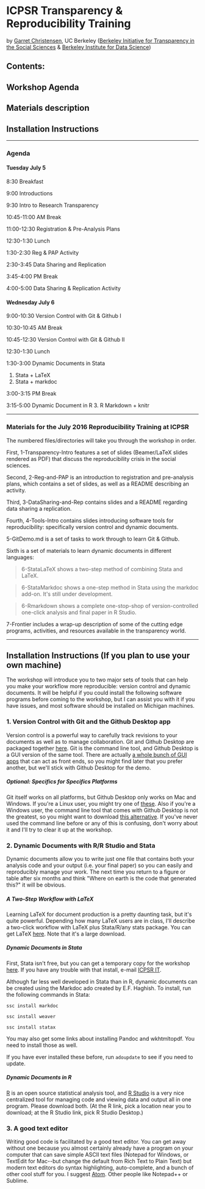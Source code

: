 # ICPSR Transparency & Reproducibility Training
by [Garret Christensen](http://www.ocf.berkeley.edu/~garret),
UC Berkeley ([Berkeley Initiative for Transparency in the Social Sciences](http://www.bitss.org) & [Berkeley Institute for Data Science](http://bids.berkeley.edu))

## Contents:
## Workshop Agenda
## Materials description
## Installation Instructions
-------------------------------

### Agenda
#### Tuesday July 5

8:30 Breakfast

9:00 Introductions

9:30 Intro to Research Transparency

10:45-11:00 AM Break

11:00-12:30 Registration & Pre-Analysis Plans

12:30-1:30 Lunch

1:30-2:30 Reg & PAP Activity

2:30-3:45 Data Sharing and Replication

3:45-4:00 PM Break

4:00-5:00 Data Sharing & Replication Activity

#### Wednesday July 6

9:00-10:30 Version Control with Git & Github I

10:30-10:45 AM Break

10:45-12:30 Version Control with Git & Github II

12:30-1:30 Lunch

1:30-3:00 Dynamic Documents in Stata
1. Stata + LaTeX
2. Stata + markdoc

3:00-3:15 PM Break

3:15-5:00 Dynamic Document in R
3. R Markdown + knitr


-------------------------


### Materials for the July 2016 Reproducibility Training at ICPSR

The numbered files/directories will take you through the workshop in order.

First, 1-Transparency-Intro features a set of slides (Beamer/LaTeX slides rendered as PDF) that discuss the reproducibility crisis in the social sciences.

Second, 2-Reg-and-PAP  is an introduction to registration and pre-analysis plans, which contains a set of slides, as well as a README describing an activity.

Third, 3-DataSharing-and-Rep contains slides and a README regarding data sharing a replication.

Fourth, 4-Tools-Intro contains slides introducing software tools for reproducibility: specifically version control and dynamic documents.

5-GitDemo.md is a set of tasks to work through to learn Git & Github.

Sixth is a set of materials to learn dynamic documents in different languages:
>6-StataLaTeX shows a two-step method of combining Stata and LaTeX.

>6-StataMarkdoc shows a one-step method in Stata using the markdoc add-on. It's still under development.

>6-Rmarkdown shows a complete one-stop-shop of version-controlled one-click analysis and final paper in R Studio.

7-Frontier includes a wrap-up description of some of the cutting edge programs, activities, and resources available in the transparency world.

-----------

## Installation Instructions (If you plan to use your own machine)
The workshop will introduce you to two major sets of tools that can help you make your workflow more reproducible: version control and dynamic documents. It will be helpful if you could install the following software programs before coming to the workshop, but I can assist you with it if you have issues, and most software should be installed on Michigan machines.

### 1. Version Control with Git and the Github Desktop app

Version control is a powerful way to carefully track revisions to your documents as well as to manage collaboration. Git and Github Desktop are packaged together [here](https://desktop.github.com/). Git is the command line tool, and Github Desktop is a GUI version of the same tool. There are actually [a whole bunch of GUI apps](https://git-scm.com/downloads/guis) that can act as front ends, so you might find later that you prefer another, but we'll stick with Github Desktop for the demo.

##### Optional: Specifics for Specifics Platforms

Git itself works on all platforms, but Github Desktop only works on Mac and Windows. If you're a Linux user, you might try one of [these](https://git-scm.com/download/gui/linux). Also if you're a Windows user, the command line tool that comes with Github Desktop is not the greatest, so you might want to download [this alternative](https://git-scm.com/download/win). If you've never used the command line before or any of this is confusing, don't worry about it and I'll try to clear it up at the workshop.  

### 2. Dynamic Documents with R/R Studio and Stata

Dynamic documents allow you to write just one file that contains both your analysis code and your output (i.e. your final paper) so you can easily and reproducibly manage your work. The next time you return to a figure or table after six months and think "Where on earth is the code that generated this?" it will be obvious.

##### A Two-Step Workflow with LaTeX
Learning LaTeX for document production is a pretty daunting task, but it's quite powerful. Depending how many LaTeX users are in class, I'll describe a two-click workflow with LaTeX plus Stata/R/any stats package. You can get LaTeX [here](https://latex-project.org/ftp.html). Note that it's a large download.

##### Dynamic Documents in Stata

First, Stata isn't free, but you can get a temporary copy for the workshop [here](https://umich.app.box.com/v/stata). If you have any trouble with that install, e-mail [ICPSR IT](icpsr-sp-techsupp@umich.edu).

Although far less well developed in Stata than in R, dynamic documents can be created using the Markdoc ado created by E.F. Haghish. To install, run the following commands in Stata:

```
ssc install markdoc

ssc install weaver

ssc install statax

```
You may also get some links about installing Pandoc and wkhtmltopdf. You need to install those as well.

If you have ever installed these before, run ```adoupdate``` to see if you need to update.

##### Dynamic Documents in R

[R](https://www.r-project.org/) is an open source statistical analysis tool, and [R Studio](https://www.rstudio.com/products/RStudio/) is a very nice centralized tool for managing code and viewing data and output all in one program. Please download both. (At the R link, pick a location near you to download; at the R Studio link, pick R Studio Desktop.)


### 3. A good text editor

Writing good code is facilitated by a good text editor. You can get away without one because you almost certainly already have a program on your computer that can save simple ASCII text files (Notepad for Windows, or TextEdit for Mac--but change the default from Rich Text to Plain Text) but modern text editors do syntax highlighting, auto-complete, and a bunch of other cool stuff for you. I suggest [Atom](http://atom.io). Other people like Notepad++ or Sublime.
